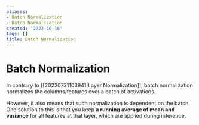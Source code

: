 ```yaml
---
aliases:
- Batch Normalization
- Batch Normalization
created: '2022-10-16'
tags: []
title: Batch Normalization
---
```


# Batch Normalization

In contrary to [[20220731103941|Layer Normalization]], batch normalization normalizes the columns/features over a batch of activations.

However, it also means that such normalization is dependent on the batch. One solution to this is that you keep **a running average of mean and variance** for all features at that layer, which are applied during inference.